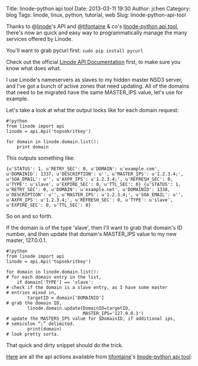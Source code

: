 Title: linode-python api tool
Date: 2013-03-11 19:30
Author: jchen
Category: blog
Tags: linode, linux, python, tutorial, web
Slug: linode-python-api-tool

Thanks to @[linode][]'s API and @[tjfontaine][] & co's [linode-python
api tool][], there's now an quick and easy way to programmatically
manage the many services offered by Linode.  

<!-- PELICAN_END_SUMMARY -->
  
You'll want to grab pycurl first: `sudo pip install pycurl`

Check out the official [Linode API Documentation][] first, to make sure
you know what does what.

I use Linode's nameservers as slaves to my hidden master NSD3 server,
and I've got a bunch of active zones that need updating. All of the
domains that need to be migrated have the same MASTER\_IPS value, let's
use for example.

Let's take a look at what the output looks like for each domain request:

```
#!python
from linode import api
linode = api.Api('topsekritkey')

for domain in linode.domain.list():
    print domain
```

This outputs something like:

`{u'STATUS': 1, u'RETRY_SEC': 0, u'DOMAIN': u'example.com', u'DOMAINID': 1337, u'DESCRIPTION': u'', u'MASTER_IPS': u'1.2.3.4;', u'SOA_EMAIL': u'', u'AXFR_IPS': u'1.2.3.4;', u'REFRESH_SEC': 0, u'TYPE': u'slave', u'EXPIRE_SEC': 0, u'TTL_SEC': 0} {u'STATUS': 1, u'RETRY_SEC': 0, u'DOMAIN': u'example.net', u'DOMAINID': 1338, u'DESCRIPTION': u'', u'MASTER_IPS': u'1.2.3.4;', u'SOA_EMAIL': u'', u'AXFR_IPS': u'1.2.3.4;', u'REFRESH_SEC': 0, u'TYPE': u'slave', u'EXPIRE_SEC': 0, u'TTL_SEC': 0}`

So on and so forth.

If the domain is of the type 'slave', then I'll want to grab that
domain's ID number, and then update that domain's MASTER\_IPS value to
my new master, 127.0.0.1.

```
#!python
from linode import api
linode = api.Api('topsekritkey')

for domain in linode.domain.list():
# for each domain entry in the list,
    if domain['TYPE'] == 'slave':
# check if the domain is a slave entry, as I have some master
# entries mixed in,
        targetID = domain['DOMAINID']
# grab the domain ID,
        linode.domain.update(DomainID=targetID,
                             MASTER_IPS='127.0.0.1')
# update the MASTERS_IPS value for $DomainID, if additional ips,
# semicolon “;” delimited.
        print(domain)
# look pretty sorta.
```

That quick and dirty snippet should do the trick.

[Here][] are all the api actions available from [tjfontaine][]'s
[linode-python api tool][]:

  [linode]: http://www.linode.com/?r=a4cabf720dc4beb8628b63538a4b18aab7d0ed80
    "linode.com"
  [tjfontaine]: https://github.com/tjfontaine "tjfontaine on github"
  [linode-python api tool]: https://github.com/tjfontaine/linode-python
    "linode-python on github"
  [Linode API Documentation]: http://www.linode.com/api/
    "linode api documentation"
  [Here]: http://p.voltaire.sh/3 "linode api actions"


